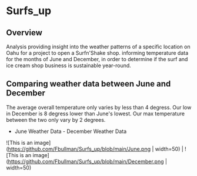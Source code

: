 # Surfs_up
## Overview
Analysis providing insight into the weather patterns of a specific location on Oahu for a project to open a Surfn'Shake shop.
informing temperature data for the months of June and December, in order to determine if the surf and ice cream shop business is sustainable year-round.

## Comparing weather data between June and December

The average overall temperature only varies by less than 4 degress.
Our low in December is 8 degress lower than June's lowest.
Our max temperature between the two only vary by 2 degrees.


- June Weather Data - December Weather Data


![This is an image](https://github.com/Fbullman/Surfs_up/blob/main/June.png | width=50) | ![This is an image](https://github.com/Fbullman/Surfs_up/blob/main/December.png | width=50)



